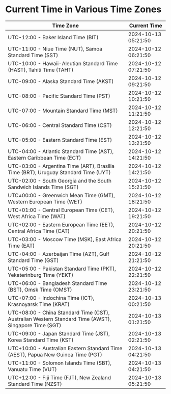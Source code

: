 # Current Time in Various Time Zones

| Time Zone | Current Time |
|-----------|--------------|
| UTC-12:00 - Baker Island Time (BIT) | 2024-10-13 05:21:50 |
| UTC-11:00 - Niue Time (NUT), Samoa Standard Time (SST) | 2024-10-12 06:21:50 |
| UTC-10:00 - Hawaii-Aleutian Standard Time (HAST), Tahiti Time (TAHT) | 2024-10-12 07:21:50 |
| UTC-09:00 - Alaska Standard Time (AKST) | 2024-10-12 09:21:50 |
| UTC-08:00 - Pacific Standard Time (PST) | 2024-10-12 10:21:50 |
| UTC-07:00 - Mountain Standard Time (MST) | 2024-10-12 11:21:50 |
| UTC-06:00 - Central Standard Time (CST) | 2024-10-12 12:21:50 |
| UTC-05:00 - Eastern Standard Time (EST) | 2024-10-12 13:21:50 |
| UTC-04:00 - Atlantic Standard Time (AST), Eastern Caribbean Time (ECT) | 2024-10-12 14:21:50 |
| UTC-03:00 - Argentina Time (ART), Brasília Time (BRT), Uruguay Standard Time (UYT) | 2024-10-12 14:21:50 |
| UTC-02:00 - South Georgia and the South Sandwich Islands Time (SGT) | 2024-10-12 15:21:50 |
| UTC±00:00 - Greenwich Mean Time (GMT), Western European Time (WET) | 2024-10-12 18:21:50 |
| UTC+01:00 - Central European Time (CET), West Africa Time (WAT) | 2024-10-12 19:21:50 |
| UTC+02:00 - Eastern European Time (EET), Central Africa Time (CAT) | 2024-10-12 20:21:50 |
| UTC+03:00 - Moscow Time (MSK), East Africa Time (EAT) | 2024-10-12 20:21:50 |
| UTC+04:00 - Azerbaijan Time (AZT), Gulf Standard Time (GST) | 2024-10-12 21:21:50 |
| UTC+05:00 - Pakistan Standard Time (PKT), Yekaterinburg Time (YEKT) | 2024-10-12 22:21:50 |
| UTC+06:00 - Bangladesh Standard Time (BST), Omsk Time (OMST) | 2024-10-12 23:21:50 |
| UTC+07:00 - Indochina Time (ICT), Krasnoyarsk Time (KRAT) | 2024-10-13 00:21:50 |
| UTC+08:00 - China Standard Time (CST), Australian Western Standard Time (AWST), Singapore Time (SGT) | 2024-10-13 01:21:50 |
| UTC+09:00 - Japan Standard Time (JST), Korea Standard Time (KST) | 2024-10-13 02:21:50 |
| UTC+10:00 - Australian Eastern Standard Time (AEST), Papua New Guinea Time (PGT) | 2024-10-13 04:21:50 |
| UTC+11:00 - Solomon Islands Time (SBT), Vanuatu Time (VUT) | 2024-10-13 04:21:50 |
| UTC+12:00 - Fiji Time (FJT), New Zealand Standard Time (NZST) | 2024-10-13 05:21:50 |
